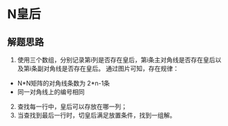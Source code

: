# N皇后

## 解题思路
1. 使用三个数组，分别记录第i列是否存在皇后，第i条主对角线是否存在皇后以及第i条副对角线是否存在皇后。
通过图片可知，存在规律：
![]()
* N\*N矩阵的对角线条数为 2\*n-1条
* 同一对角线上的编号相同
2. 查找每一行中，皇后可以存放在哪一列；
3. 当查找到最后一行时，切皇后满足放置条件，找到一组解。

